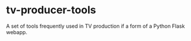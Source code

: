 # tv-producer-tools
A set of tools frequently used in TV production if a form of a Python Flask webapp.

